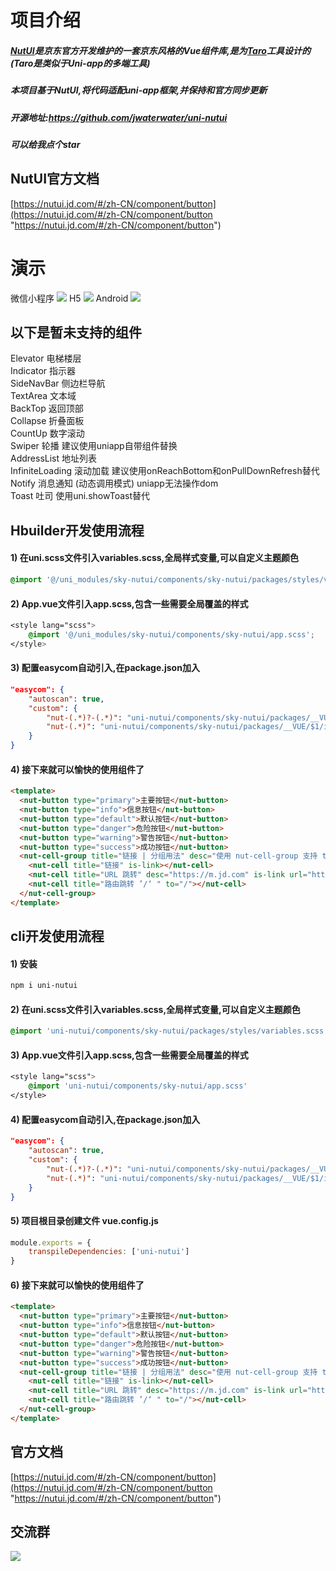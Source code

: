 

# 项目介绍
##### [NutUI](https://nutui.jd.com/#/zh-CN/component/button "NutUI")是京东官方开发维护的一套京东风格的Vue组件库,是为[Taro](https://taro-docs.jd.com/taro/docs/ "Taro")工具设计的(Taro是类似于Uni-app的多端工具)


##### 本项目基于NutUI,将代码适配uni-app框架,并保持和官方同步更新


##### 开源地址:https://github.com/jwaterwater/uni-nutui
##### 可以给我点个star


## NutUI官方文档
[https://nutui.jd.com/#/zh-CN/component/button](https://nutui.jd.com/#/zh-CN/component/button "https://nutui.jd.com/#/zh-CN/component/button")



# 演示
微信小程序
![](https://cdn.haokui.top/chick/1/20220905/f50d2cbc858f072d479d79742917c226.jpg?imageView2/1/w/200/h/200)
H5
![](https://cdn.haokui.top/chick/1/20220909/223445daa1bff63c05a320c23c2e44d4.png?imageView2/1/w/200/h/200)
Android
![](https://cdn.1s1s.vip/nutui/download.png?imageView2/1/w/200/h/200)


## 以下是暂未支持的组件
Elevator 电梯楼层<br>
Indicator 指示器<br>
SideNavBar 侧边栏导航<br>
TextArea 文本域<br>
BackTop 返回顶部<br>
Collapse 折叠面板<br>
CountUp 数字滚动<br>
Swiper 轮播  建议使用uniapp自带组件替换<br>
AddressList 地址列表<br>
InfiniteLoading 滚动加载  建议使用onReachBottom和onPullDownRefresh替代<br>
Notify 消息通知 (动态调用模式) uniapp无法操作dom<br>
Toast 吐司 使用uni.showToast替代<br>


## Hbuilder开发使用流程
#### 1) 在uni.scss文件引入variables.scss,全局样式变量,可以自定义主题颜色
```css
@import '@/uni_modules/sky-nutui/components/sky-nutui/packages/styles/variables.scss';
```
#### 2) App.vue文件引入app.scss,包含一些需要全局覆盖的样式
```css
<style lang="scss">
    @import '@/uni_modules/sky-nutui/components/sky-nutui/app.scss';
</style>
```
#### 3) 配置easycom自动引入,在package.json加入


```json
"easycom": {
    "autoscan": true,
    "custom": {
        "nut-(.*)?-(.*)": "uni-nutui/components/sky-nutui/packages/__VUE/$1$2/index.vue",
        "nut-(.*)": "uni-nutui/components/sky-nutui/packages/__VUE/$1/index.vue"
    }
}
```
#### 4) 接下来就可以愉快的使用组件了
```html
<template>
  <nut-button type="primary">主要按钮</nut-button>
  <nut-button type="info">信息按钮</nut-button>
  <nut-button type="default">默认按钮</nut-button>
  <nut-button type="danger">危险按钮</nut-button>
  <nut-button type="warning">警告按钮</nut-button>
  <nut-button type="success">成功按钮</nut-button>
  <nut-cell-group title="链接 | 分组用法" desc="使用 nut-cell-group 支持 title desc slots">
    <nut-cell title="链接" is-link></nut-cell>
    <nut-cell title="URL 跳转" desc="https://m.jd.com" is-link url="https://m.jd.com"></nut-cell>
    <nut-cell title="路由跳转 ’/‘ " to="/"></nut-cell>
  </nut-cell-group>
</template>
```


## cli开发使用流程
#### 1) 安装
```bash
npm i uni-nutui
```
#### 2) 在uni.scss文件引入variables.scss,全局样式变量,可以自定义主题颜色
```css
@import 'uni-nutui/components/sky-nutui/packages/styles/variables.scss';
```
#### 3) App.vue文件引入app.scss,包含一些需要全局覆盖的样式
```css
<style lang="scss">
    @import 'uni-nutui/components/sky-nutui/app.scss'
</style>
```
#### 4) 配置easycom自动引入,在package.json加入


```json
"easycom": {
    "autoscan": true,
    "custom": {
        "nut-(.*)?-(.*)": "uni-nutui/components/sky-nutui/packages/__VUE/$1$2/index.vue",
        "nut-(.*)": "uni-nutui/components/sky-nutui/packages/__VUE/$1/index.vue"
    }
}
```

#### 5) 项目根目录创建文件 vue.config.js
```js
module.exports = {
    transpileDependencies: ['uni-nutui']
}
```



#### 6) 接下来就可以愉快的使用组件了
```html
<template>
  <nut-button type="primary">主要按钮</nut-button>
  <nut-button type="info">信息按钮</nut-button>
  <nut-button type="default">默认按钮</nut-button>
  <nut-button type="danger">危险按钮</nut-button>
  <nut-button type="warning">警告按钮</nut-button>
  <nut-button type="success">成功按钮</nut-button>
  <nut-cell-group title="链接 | 分组用法" desc="使用 nut-cell-group 支持 title desc slots">
    <nut-cell title="链接" is-link></nut-cell>
    <nut-cell title="URL 跳转" desc="https://m.jd.com" is-link url="https://m.jd.com"></nut-cell>
    <nut-cell title="路由跳转 ’/‘ " to="/"></nut-cell>
  </nut-cell-group>
</template>
```



## 官方文档
[https://nutui.jd.com/#/zh-CN/component/button](https://nutui.jd.com/#/zh-CN/component/button "https://nutui.jd.com/#/zh-CN/component/button")



## 交流群
![](https://cdn.1s1s.vip/nutui/contact_me_qr.png)




